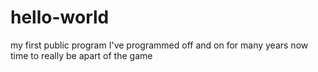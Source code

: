 # hello-world
my first public program
I've programmed off and on for many years now time to really be apart of the game
